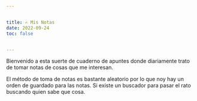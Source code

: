 ```yaml
---


title: ✍️ Mis Notas
date: 2022-09-24
toc: false


---
```


Bienvenido a esta suerte de cuaderno de apuntes donde diariamente trato de tomar notas de cosas que me interesan. 

El método de toma de notas es bastante aleatorio por lo que noy hay un orden de guardado para las notas. Si existe un buscador para pasar el rato buscando quien sabe que cosa.

